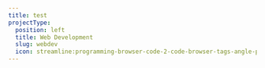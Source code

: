 ```yaml
---
title: test
projectType:
  position: left
  title: Web Development
  slug: webdev
  icon: streamline:programming-browser-code-2-code-browser-tags-angle-programming-bracket
---
```

